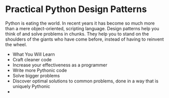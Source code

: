 
# Practical Python Design Patterns


Python is eating the world. In recent years it has become so much more than a mere object-oriented, scripting language. Design patterns help you think of and solve problems in chunks. They help you to stand on the shoulders of the giants who have come before, instead of having to reinvent the wheel.


- What You Will Learn
- Craft cleaner code
- Increase your effectiveness as a programmer
- Write more Pythonic code
- Solve bigger problems
- Discover optimal solutions to common problems, done in a way that is uniquely Pythonic
- 
